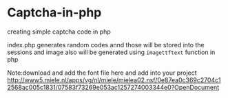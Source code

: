 # Captcha-in-php
creating simple captcha code in php

index.php generates random codes annd those will be stored into the sessions and image also will be generated using `imagettftext` function in php

Note:download and add the font file here and add into your project 
http://www5.miele.nl/apps/vg/nl/miele/mielea02.nsf/0e87ea0c369c2704c12568ac005c1831/07583f73269e053ac1257274003344e0?OpenDocument

